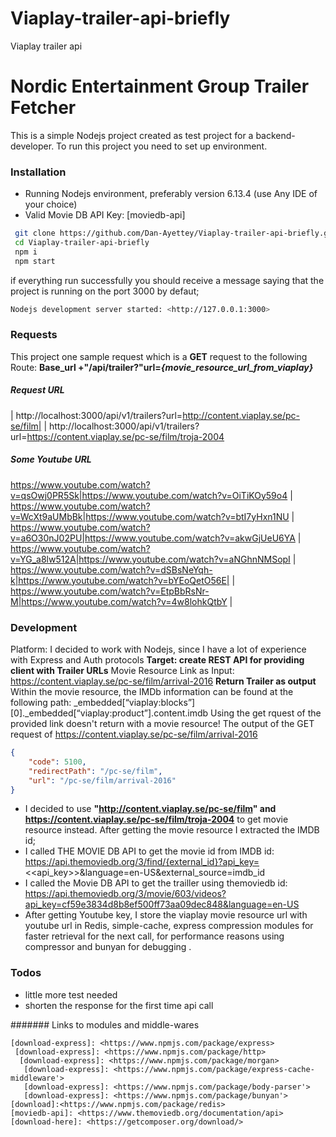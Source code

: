 # Viaplay-trailer-api-briefly
 Viaplay trailer api
 
 # Nordic Entertainment Group  Trailer Fetcher
 
 This is a simple Nodejs project created as  test project for a backend-developer.
 To run this project you need to set up environment. 
 ### Installation
   - Running Nodejs environment, preferably version 6.13.4 (use Any IDE of your choice)
   - Valid Movie DB API Key: [moviedb-api]
 
 ```sh
  git clone https://github.com/Dan-Ayettey/Viaplay-trailer-api-briefly.git
  cd Viaplay-trailer-api-briefly
  npm i 
  npm start
 ```
 if everything run successfully you should receive a message saying that the project is running on the port 3000 by defaut;
 
 ```sh
 Nodejs development server started: <http://127.0.0.1:3000>
 ```
 ### Requests
 This project one sample request which is a **GET** request to the following Route: **Base_url +"/api/trailer?"url=_{movie_resource_url_from_viaplay}_**
 
 ##### Request URL 
 | http://localhost:3000/api/v1/trailers?url=http://content.viaplay.se/pc-se/film|
 | http://localhost:3000/api/v1/trailers?url=https://content.viaplay.se/pc-se/film/troja-2004
 ##### Some Youtube URL 
  
  https://www.youtube.com/watch?v=qsOwj0PR5Sk|https://www.youtube.com/watch?v=OiTiKOy59o4
 | https://www.youtube.com/watch?v=WcXt9aUMbBk|https://www.youtube.com/watch?v=btI7yHxn1NU
 | https://www.youtube.com/watch?v=a6O30nJ02PU|https://www.youtube.com/watch?v=akwGjUeU6YA
 | https://www.youtube.com/watch?v=YG_a8lw512A|https://www.youtube.com/watch?v=aNGhnNMSopI
 | https://www.youtube.com/watch?v=dSBsNeYqh-k|https://www.youtube.com/watch?v=bYEoQetO56E|
 | https://www.youtube.com/watch?v=EtpBbRsNr-M|https://www.youtube.com/watch?v=4w8lohkQtbY
 |  
 
 ### Development
 Platform: I decided to work with Nodejs, since I have a lot of experience with Express and Auth  protocols
 **Target: create REST API for providing client with Trailer URLs**
 Movie Resource Link as Input: https://content.viaplay.se/pc-se/film/arrival-2016 
 **Return Trailer as output**
 Within the movie resource, the IMDb information can be found at the following path:
 _embedded[“viaplay:blocks”][0]._embedded[“viaplay:product”].content.imdb
 Using the get rquest of the provided link doesn't return  with a movie resource!
 The output of the GET request of  https://content.viaplay.se/pc-se/film/arrival-2016
 ```json
 {
     "code": 5100,
     "redirectPath": "/pc-se/film",
     "url": "/pc-se/film/arrival-2016"
 }
 ```
 - I decided to use **"http://content.viaplay.se/pc-se/film" and https://content.viaplay.se/pc-se/film/troja-2004** to get movie resource instead.
 After getting the movie resource I extracted the IMDB id;
 - I called THE MOVIE DB API to get the movie id from IMDB id:
 https://api.themoviedb.org/3/find/{external_id}?api_key=<<api_key>>&language=en-US&external_source=imdb_id
 - I called the Movie DB API to get the trailler using themoviedb id:
 https://api.themoviedb.org/3/movie/603/videos?api_key=cf59e3834d8b8ef500ff73aa09dec848&language=en-US
 - After getting Youtube key, I store the viaplay movie resource url with youtube url in Redis, simple-cache, express compression modules
  for faster retrieval for the next call, for performance reasons using compressor and bunyan for debugging .
 
 ### Todos
  - little more test needed
  - shorten the response for the first time api call
  
  ####### Links to modules and middle-wares
 
 
 
    [download-express]: <https://www.npmjs.com/package/express>
     [download-express]: <https://www.npmjs.com/package/http>
      [download-express]: <https://www.npmjs.com/package/morgan>
       [download-express]: <https://www.npmjs.com/package/express-cache-middleware'>
       [download-express]: <https://www.npmjs.com/package/body-parser'>
       [download-express]: <https://www.npmjs.com/package/bunyan'>
    [download]:<https://www.npmjs.com/package/redis>
    [moviedb-api]: <https://www.themoviedb.org/documentation/api>
    [download-here]: <https://getcomposer.org/download/>
 

